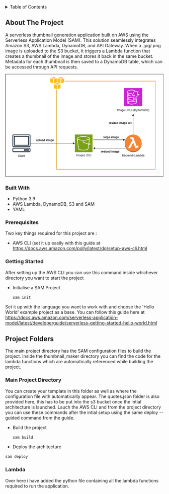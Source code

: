<!-- TABLE OF CONTENTS -->
<details>
  <summary>Table of Contents</summary>
  <ol>
    <li>
      <a href="#about-the-project">About The Project</a>
      <ul>
        <li><a href="#built-with">Built With</a></li>
      </ul>
    </li>
    <li>
      <a href="#getting-started">Getting Started</a>
      <ul>
        <li><a href="#prerequisites">Prerequisites</a></li>
      </ul>
    </li>
    <li><a href="#project-folders">Project Folders</a></li>
    <ul>
        <li><a href="#main-project-directory">Main Project Directory</a></li>
      <li><a href="#lambda">Lambda</a></li>
      <li><a href="#front-end">Front-End</a></li>
      </ul>
 
  </ol>
</details>




<!-- ABOUT THE PROJECT -->
## About The Project

A serverless thumbnail generation application built on AWS using the Serverless Application Model (SAM). This solution seamlessly integrates Amazon S3, AWS Lambda, DynamoDB, and API Gateway. When a .jpg/.png image is uploaded to the S3 bucket, it triggers a Lambda function that creates a thumbnail of the image and stores it back in the same bucket. Metadata for each thumbnail is then saved to a DynamoDB table, which can be accessed through API requests.

![Alt text](thumbnail.png)


### Built With

* Python 3.9
* AWS Lambda, DynamoDB, S3 and SAM
* YAML

### Prerequisites

Two key things required for this project are :

* AWS CLI (set it up easily with this guide at https://docs.aws.amazon.com/polly/latest/dg/setup-aws-cli.html

<!-- GETTING STARTED -->
### Getting Started

After setting up the AWS CLI you can use this command inside whichever directory you want to start the project

* Initialise a SAM Project
  ```sh
  sam init
  ```

Set it up with the language you want to work with and choose the 'Hello World' example project as a base. You can follow this guide here at  https://docs.aws.amazon.com/serverless-application-model/latest/developerguide/serverless-getting-started-hello-world.html


## Project Folders

The main project directory has the SAM configuration files to build the project. Inside the thumbnail_maker directory you can find the code for the lambda functions which are automatically referenced while building the project.



### Main Project Directory

You can create your template in this folder as well as where the configuration file with automaticallly appear. The quotes.json folder is also provided here, this has to be put into the s3 bucket once the intial architecture is launched. Lauch the AWS CLI and from the project directory you can use these commands after the intial setup using the same deploy --guided command from the guide.

* Build the project
  ```sh
  sam build
  ```
 * Deploy the architecture
  ```sh
  sam deploy
  ```
  
  ### Lambda

Over here i have added the python file containing all the lambda functions required to run the application.
